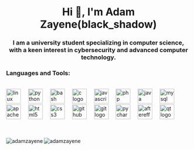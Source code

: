 <h1 align="center">Hi 👋, I'm Adam Zayene(black_shadow)</h1>
<h3 align="center">I am a university student specializing in computer science, with a keen interest in cybersecurity and advanced computer technology.</h3>

<script src="https://tryhackme.com/badge/1521865"></script>
<h3 align="left">Languages and Tools:</h3>
<br>
<div align="left">
  <img src="https://cdn.jsdelivr.net/gh/devicons/devicon/icons/linux/linux-original.svg" height="40" alt="linux logo"  />
  <img width="12" />
  <img src="https://cdn.jsdelivr.net/gh/devicons/devicon/icons/python/python-original.svg" height="40" alt="python logo"  />
  <img width="12" />
  <img src="https://cdn.jsdelivr.net/gh/devicons/devicon/icons/bash/bash-original.svg" height="40" alt="bash logo"  />
  <img width="12" />
  <img src="https://cdn.jsdelivr.net/gh/devicons/devicon/icons/c/c-original.svg" height="40" alt="c logo"  />
  <img width="12" />
  <img src="https://cdn.jsdelivr.net/gh/devicons/devicon/icons/javascript/javascript-original.svg" height="40" alt="javascript logo"  />
  <img width="12" />
  <img src="https://cdn.jsdelivr.net/gh/devicons/devicon/icons/php/php-original.svg" height="40" alt="php logo"  />
  <img width="12" />
  <img src="https://cdn.jsdelivr.net/gh/devicons/devicon/icons/java/java-original.svg" height="40" alt="java logo"  />
  <img width="12" />
  <img src="https://cdn.jsdelivr.net/gh/devicons/devicon/icons/mysql/mysql-original.svg" height="40" alt="mysql logo"  />
  <img width="12" />
  <img src="https://cdn.jsdelivr.net/gh/devicons/devicon/icons/apache/apache-original.svg" height="40" alt="apache logo"  />
  <img width="12" />
  <img src="https://cdn.jsdelivr.net/gh/devicons/devicon/icons/html5/html5-original.svg" height="40" alt="html5 logo"  />
  <img width="12" />
  <img src="https://cdn.jsdelivr.net/gh/devicons/devicon/icons/css3/css3-original.svg" height="40" alt="css3 logo"  />
  <img width="12" />
  <img src="https://cdn.jsdelivr.net/gh/devicons/devicon/icons/github/github-original.svg" height="40" alt="github logo"  />
  <img width="12" />
  <img src="https://cdn.jsdelivr.net/gh/devicons/devicon/icons/git/git-original.svg" height="40" alt="git logo"  />
  <img width="12" />
  <img src="https://cdn.jsdelivr.net/gh/devicons/devicon/icons/pycharm/pycharm-original.svg" height="40" alt="pycharm logo"  />
  <img width="12" />
  <img src="https://cdn.jsdelivr.net/gh/devicons/devicon/icons/aftereffects/aftereffects-original.svg" height="40" alt="aftereffects logo"  />
  <img width="12" />
  <img src="https://cdn.jsdelivr.net/gh/devicons/devicon/icons/qt/qt-original.svg" height="40" alt="qt logo"  />
</div>
<br>
<br>
<div>
<p><img align="left" src="https://github-readme-stats.vercel.app/api/top-langs?username=adamzayene&show_icons=true&locale=en&layout=compact" alt="adamzayene" /></p>

<p><img align="center" src="https://github-readme-streak-stats.herokuapp.com/?user=adamzayene&" alt="adamzayene" /></p>
</div>
